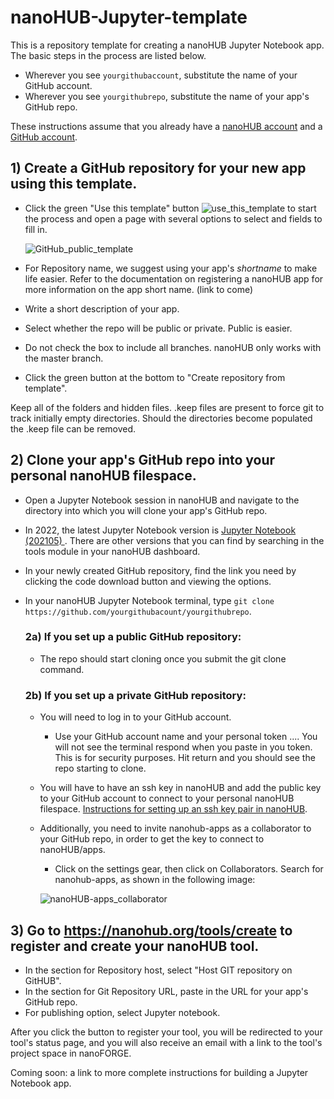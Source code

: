 # nanoHUB-Jupyter-template
This is a repository template for creating a nanoHUB Jupyter Notebook app.  The basic steps in the process are listed below. 

* Wherever you see `yourgithubaccount`, substitute the name of your GitHub account.  
* Wherever you see `yourgithubrepo`, substitute the name of your app's GitHub repo.  

These instructions assume that you already have a [nanoHUB account](https://nanohub.org/) and a [GitHub account](https://github.com/).

## 1) Create a GitHub repository for your new app using this template.
* Click the green "Use this template" button ![use_this_template](https://user-images.githubusercontent.com/35706811/193605808-f8e68353-bdf4-46ef-949d-4f3ea1f4c9ca.png) to start the process and open a page with several options to select and fields to fill in.

  ![GitHub_public_template](https://user-images.githubusercontent.com/35706811/193608966-c6ccad77-6af3-4031-9a8f-98b6246049d0.png)

* For Repository name, we suggest using your app's *shortname* to make life easier.  Refer to the documentation on registering a nanoHUB app for more information on the app short name. (link to come) 
* Write a short description of your app.
* Select whether the repo will be public or private. Public is easier.
* Do not check the box to include all branches.  nanoHUB only works with the master branch.
* Click the green button at the bottom to "Create repository from template".

Keep all of the folders and hidden files.  .keep files are present to force git to track initially empty directories. Should the directories become populated the .keep file can be removed.

## 2) Clone your app's GitHub repo into your personal nanoHUB filespace.
* Open a Jupyter Notebook session in nanoHUB and navigate to the directory into which you will clone your app's GitHub repo.
* In 2022, the latest Jupyter Notebook version is [Jupyter Notebook (202105) ](https://nanohub.org/tools/jupyter70). There are other versions that you can find by searching in the tools module in your nanoHUB dashboard.
* In your newly created GitHub repository, find the link you need by clicking the code download button and viewing the options.  
* In your nanoHUB Jupyter Notebook terminal, type `git clone https://github.com/yourgithubacount/yourgithubrepo`.


  ### 2a) If you set up a public GitHub repository:  
  * The repo should start cloning once you submit the git clone command.

  ### 2b) If you set up a private GitHub repository:
  * You will need to log in to your GitHub account. 
      *  Use your GitHub account name and your personal token ....  You will not see the terminal respond when you paste in you token.  This is for security purposes. Hit return and you should see the repo starting to clone.
  * You will have to have an ssh key in nanoHUB and add the public key to your GitHub account to connect to your personal nanoHUB filespace. [Instructions for setting up an ssh key pair in nanoHUB](https://nanohub.org/kb/tools/sshkeypair).
  * Additionally, you need to invite nanohub-apps as a collaborator to your GitHub repo, in order to get the key to connect to nanoHUB/apps.
      * Click on the settings gear, then click on Collaborators.  Search for nanohub-apps, as shown in the following image:

      ![nanoHUB-apps_collaborator](https://user-images.githubusercontent.com/35706811/193604665-bee75798-3029-4a18-8df0-3777d166ea38.png)

## 3) Go to https://nanohub.org/tools/create to register and create your nanoHUB tool.
* In the section for Repository host, select "Host GIT repository on GitHUB".
* In the section for Git Repository URL, paste in the URL for your app's GitHub repo.
* For publishing option, select Jupyter notebook.

After you click the button to register your tool, you will be redirected to your tool's status page, and you will also receive an email with a link to the tool's project space in nanoFORGE.

Coming soon: a link to more complete instructions for building a Jupyter Notebook app.
